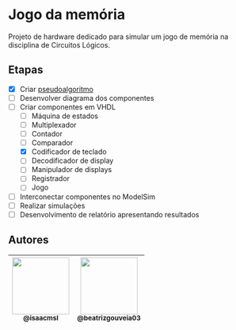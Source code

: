 # Jogo da memória

Projeto de hardware dedicado para simular um jogo de memória na disciplina de Circuitos Lógicos.

## Etapas

- [x] Criar [pseudoalgoritmo](algoritmo.md)
- [ ] Desenvolver diagrama dos componentes
- [ ] Criar componentes em VHDL
  - [ ] Máquina de estados
  - [ ] Multiplexador
  - [ ] Contador
  - [ ] Comparador
  - [x] Codificador de teclado
  - [ ] Decodificador de display
  - [ ] Manipulador de displays
  - [ ] Registrador
  - [ ] Jogo
- [ ] Interconectar componentes no ModelSim
- [ ] Realizar simulações
- [ ] Desenvolvimento de relatório apresentando resultados

## Autores

| [<img src="https://avatars3.githubusercontent.com/u/31693006?s=460&v=4" width=115><br><sub>@isaacmsl</sub>](https://github.com/isaacmsl) | [<img src="https://avatars.githubusercontent.com/u/72415136?v=4" width=115><br><sub>@beatrizgouveia03</sub>](https://github.com/beatrizgouveia03) |
| :--------------------------------------------------------------------------------------------------------------------------------------: | :--------------------------------------------------------------------------------------------------------------------------------------: |
